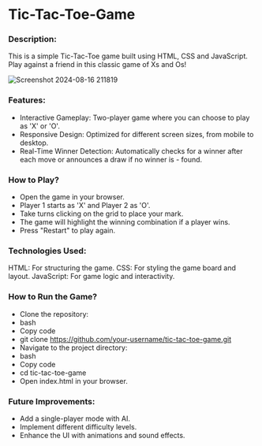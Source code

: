 # Tic-Tac-Toe-Game

### Description:
This is a simple Tic-Tac-Toe game built using HTML, CSS and JavaScript. Play against a friend in this classic game of Xs and Os!

![Screenshot 2024-08-16 211819](https://github.com/user-attachments/assets/6b7c62e0-c1aa-4425-9846-37c52c7d5dea)


### Features:

- Interactive Gameplay: Two-player game where you can choose to play as 'X' or 'O'.
- Responsive Design: Optimized for different screen sizes, from mobile to desktop.
- Real-Time Winner Detection: Automatically checks for a winner after each move or announces a draw if no winner is - found.
### How to Play?
- Open the game in your browser.
- Player 1 starts as 'X' and Player 2 as 'O'.
- Take turns clicking on the grid to place your mark.
- The game will highlight the winning combination if a player wins.
- Press "Restart" to play again.
### Technologies Used:
HTML: For structuring the game.
CSS: For styling the game board and layout.
JavaScript: For game logic and interactivity.
### How to Run the Game?
- Clone the repository:
- bash
- Copy code
- git clone https://github.com/your-username/tic-tac-toe-game.git
- Navigate to the project directory:
- bash
- Copy code
- cd tic-tac-toe-game
- Open index.html in your browser.
### Future Improvements:
- Add a single-player mode with AI.
- Implement different difficulty levels.
- Enhance the UI with animations and sound effects.
